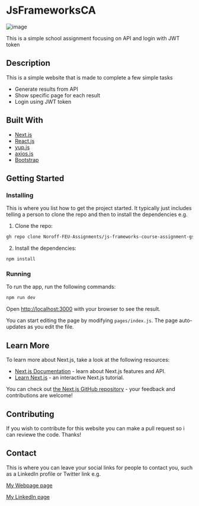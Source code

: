# JsFrameworksCA

![image](https://www.datocms-assets.com/48401/1644864897-next-framework.jpeg?fit=max&w=900)

This is a simple school assignment focusing on API and login with JWT token

## Description

This is a simple website that is made to complete a few simple tasks

- Generate results from API
- Show specific page for each result
- Login using JWT token

## Built With

- [Next.js](https://nextjs.org/docs/getting-started)
- [React.js](https://reactjs.org/)
- [yup.js](https://www.npmjs.com/package/yup)
- [axios.js](https://axios-http.com/docs/intro)
- [Bootstrap](https://getbootstrap.com)

## Getting Started

### Installing

This is where you list how to get the project started. It typically just includes telling a person to clone the repo and then to install the dependencies e.g.

1. Clone the repo:

```bash
gh repo clone Noroff-FEU-Assignments/js-frameworks-course-assignment-gsrolex
```

2. Install the dependencies:

```
npm install
```

### Running

To run the app, run the following commands:

```bash
npm run dev
```

Open [http://localhost:3000](http://localhost:3000) with your browser to see the result.

You can start editing the page by modifying `pages/index.js`. The page auto-updates as you edit the file.

## Learn More

To learn more about Next.js, take a look at the following resources:

- [Next.js Documentation](https://nextjs.org/docs) - learn about Next.js features and API.
- [Learn Next.js](https://nextjs.org/learn) - an interactive Next.js tutorial.

You can check out [the Next.js GitHub repository](https://github.com/vercel/next.js/) - your feedback and contributions are welcome!

## Contributing

If you wish to contribute for this website you can make a pull request so i can reviewe the code. Thanks!

## Contact

This is where you can leave your social links for people to contact you, such as a LinkedIn profile or Twitter link e.g.

[My Webpage page](https://nodesign.netlify.app/)

[My LinkedIn page](https://www.linkedin.com/in/ammon-sebastian-weggersen-4a474ba0)
